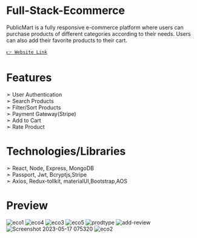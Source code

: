 # Full-Stack-Ecommerce
PublicMart is a fully responsive e-commerce platform where users
can purchase products of different categories according to their needs. Users 
can also add their favorite products to their cart.

<!-- ![goto](https://github.com/imsachin49/Full-Stack-Ecommerce/assets/108334265/fa43fb1d-1155-4bb2-97b4-2d1bcc4e0dfc) -->
[`👉 Website Link`](https://full-stack-ecommerce-scm2.vercel.app)

# Features
➣ User Authentication  
➣ Search Products  
➣ Filter/Sort Products  
➣ Payment Gateway(Stripe)  
➣ Add to Cart  
➣ Rate Product 

# Technologies/Libraries
➣ React, Node, Express, MongoDB  
➣ Passport, Jwt, Bcryptjs,Stripe     
➣ Axios, Redux-tollkit, materialUI,Bootstrap,AOS

# Preview
![eco1](https://github.com/imsachin49/PublicMart/assets/108334265/e040681e-74d7-441d-b961-edfe7b16c1dd)
![eco4](https://github.com/imsachin49/PublicMart/assets/108334265/11518dc1-4efc-42e8-b8d9-df0b63a094d2)
![eco3](https://github.com/imsachin49/PublicMart/assets/108334265/19445d24-6065-4d4d-aebc-224da4c17891)
![eco5](https://github.com/imsachin49/PublicMart/assets/108334265/4ba6330b-44ad-40a5-8dbd-05b6235cf429)
![prodtype](https://github.com/imsachin49/Full-Stack-Ecommerce/assets/108334265/5c229d4a-7f0f-4c7c-b71b-f4781e79f4ff)
![add-review](https://github.com/imsachin49/Full-Stack-Ecommerce/assets/108334265/bbc7f11c-5427-45d1-985b-1d2a9e7f2e92)
![Screenshot 2023-05-17 075320](https://github.com/imsachin49/Full-Stack-Ecommerce/assets/108334265/9b9bc83a-f027-42e8-8ef4-10cb9e1c4345)
![eco2](https://github.com/imsachin49/PublicMart/assets/108334265/76c8e890-56b9-4d36-8e9b-a4b180bf139e)

